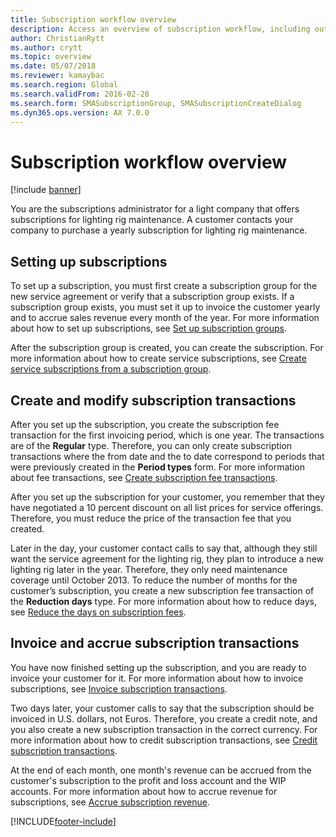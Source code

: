 ```yaml
---
title: Subscription workflow overview 
description: Access an overview of subscription workflow, including outlines on setting up subscriptions and creating subscription transactions. 
author: ChristianRytt
ms.author: crytt
ms.topic: overview
ms.date: 05/07/2018
ms.reviewer: kamaybac
ms.search.region: Global
ms.search.validFrom: 2016-02-28
ms.search.form: SMASubscriptionGroup, SMASubscriptionCreateDialog
ms.dyn365.ops.version: AX 7.0.0
---
```



# Subscription workflow overview 

[!include [banner](../includes/banner.md)]


You are the subscriptions administrator for a light company that offers subscriptions for lighting rig maintenance. A customer contacts your company to purchase a yearly subscription for lighting rig maintenance.

## Setting up subscriptions

To set up a subscription, you must first create a subscription group for the new service agreement or verify that a subscription group exists. If a subscription group exists, you must set it up to invoice the customer yearly and to accrue sales revenue every month of the year. For more information about how to set up subscriptions, see [Set up subscription groups](set-up-subscription-groups.md).

After the subscription group is created, you can create the subscription. For more information about how to create service subscriptions, see [Create service subscriptions from a subscription group](create-service-subscriptions-from-subscription-group.md).

## Create and modify subscription transactions

After you set up the subscription, you create the subscription fee transaction for the first invoicing period, which is one year. The transactions are of the **Regular** type. Therefore, you can only create subscription transactions where the from date and the to date correspond to periods that were previously created in the **Period types** form. For more information about fee transactions, see [Create subscription fee transactions](create-subscription-fee-transactions.md).

After you set up the subscription for your customer, you remember that they have negotiated a 10 percent discount on all list prices for service offerings. Therefore, you must reduce the price of the transaction fee that you created.

Later in the day, your customer contact calls to say that, although they still want the service agreement for the lighting rig, they plan to introduce a new lighting rig later in the year. Therefore, they only need maintenance coverage until October 2013. To reduce the number of months for the customer’s subscription, you create a new subscription fee transaction of the **Reduction days** type. For more information about how to reduce days, see [Reduce the days on subscription fees](reduce-the-days-on-subscription-fees.md).

## Invoice and accrue subscription transactions

You have now finished setting up the subscription, and you are ready to invoice your customer for it. For more information about how to invoice subscriptions, see [Invoice subscription transactions](invoice-subscription-transactions.md).

Two days later, your customer calls to say that the subscription should be invoiced in U.S. dollars, not Euros. Therefore, you create a credit note, and you also create a new subscription transaction in the correct currency. For more information about how to credit subscription transactions, see [Credit subscription transactions](credit-subscription-transactions.md).

At the end of each month, one month's revenue can be accrued from the customer's subscription to the profit and loss account and the WIP accounts. For more information about how to accrue revenue for subscriptions, see [Accrue subscription revenue](accrue-subscription-revenue.md).

  




[!INCLUDE[footer-include](../../includes/footer-banner.md)]